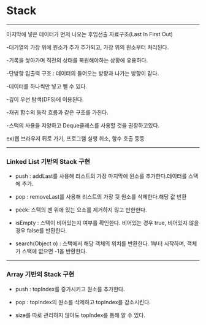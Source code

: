 # Stack
---
마지막에 넣은 데이터가 먼저 나오는 후입선출 자료구조(Last In First Out)

-대기열의 가장 위에 원소가 추가 추가되고, 가장 위의 원소부터 처리된다.

-기록을 쌓아가며 직전의 상태를 복원해야하는 상황에 유용하다.

-단방향 입출력 구조 : 데이터의 들어오는 방향과 나가는 방향이 같다.

-데이터를 하나씩만 넣고 뺄 수 있다.

-깊이 우선 탐색(DFS)에 이용된다.

-재귀 함수의 동작 흐름과 같은 구조를 가진다.

-스택의 사용을 지양하고 Deque클래스를 사용할 것을 권장하고있다.

ex)웹 브라우저 뒤로 가기, 프로그램 실행 취소, 함수 호출 등등

---
###  Linked List 기반의 Stack 구현

   - push : addLast를 사용해 리스트의 가장 마지막에 원소를 추가한다.데이터를 스택에 추가.

   - pop : removeLast를 사용해 리스트의 가장 뒷 원소를 삭제한다.해당 값 반환

   - peek: 스택의 맨 위에 있는 요소를 제거하지 않고 반한한다.

   - isEmpty : 스택이 비어있는지 여부를 확인한다. 비어있는 경우  true, 비어있지 않을 경우 false를 반환한다.

   - search(Object o) : 스택에서 해당 객체의 위치를 반환한다. 1부터 시작하며, 객체가 스택에 없으면 -1을 반환한다.
---
### Array 기반의 Stack 구현

   - push : topIndex를 증가시키고 원소를 추가한다.

   - pop : topIndex의 원소를 삭제하고 topIndex를 감소시킨다.

   - size를 따로 관리하지 않아도 topIndex를 통해 알 수 있다.